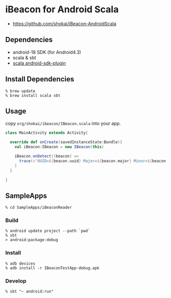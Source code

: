 iBeacon for Android Scala
=========================

- https://github.com/shokai/iBeacon-AndroidScala


Dependencies
------------
- android-18 SDK (for Android4.3)
- scala & sbt
- [scala android-sdk-plugin](https://github.com/pfn/android-sdk-plugin)


Install Dependencies
--------------------

    % brew update
    % brew install scala sbt


Usage
-----

copy `org/shokai/ibeacon/IBeacon.scala` into your app.


```scala
class MainActivity extends Activity{

  override def onCreate(savedInstanceState:Bundle){
    val iBeacon:IBeacon = new IBeacon(this)

    iBeacon.onDetect((beacon) =>
      trace(s"UUID=${beacon.uuid} Major=${beacon.major} Minor=${beacon.minor} RSSI=${beacon.rssi}")
    )
  }

}
```


SampleApps
----------

    % cd SampleApps/iBeaconReader


### Build

    % android update project --path `pwd`
    % sbt
    > android:package-debug


### Install

    % adb devices
    % adb install -r IBeaconTestApp-debug.apk


### Develop

    % sbt "~ android:run"
